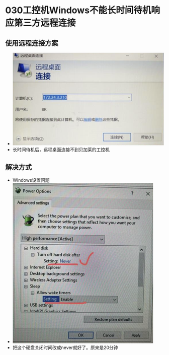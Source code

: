 # 030工控机Windows不能长时间待机响应第三方远程连接
## 使用远程连接方案
- ![Img](./FILES/030工控机Windows不能长时间待机响应第三方远程连接.md/img-20220819140113.png)
- 长时间待机后，远程桌面连接不到贝加莱的工控机
## 解决方式
- Windows设置问题
- ![Img](./FILES/030工控机Windows不能长时间待机响应第三方远程连接.md/img-20220819140008.png)
- 把这个硬盘关闭时间改成never就好了。原来是20分钟


